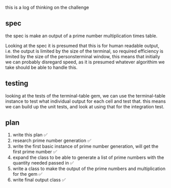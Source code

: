 this is a log of thinking on the challenge


## spec

the spec is make an output of a prime number multiplication times table.

Looking at the spec it is presumed that this is for human readable output,
i.e. the output is limited by the size of the terminal, so required efficiency
is limited by the size of the personsterminal window, this means that initially
we can probably disregard speed, as it is presumed whatever algorithim we take
should be able to handle this.

## testing
looking at the tests of the terminal-table gem, we can use the terminal-table instance
to test what individual output for each cell and test that. this means we can build up the
unit tests, and look at using that for the integration test.

## plan

1) write this plan ✅
2) research prime number generation ✅
3) write the first basic instance of prime number generation, will get the first prime number ✅
4) expand the class to be able to generate a list of prime numbers with the quantity needed passed in ✅
5) write a class to make the output of the prime numbers and multiplication for the gem ✅
6) write final output class ✅
